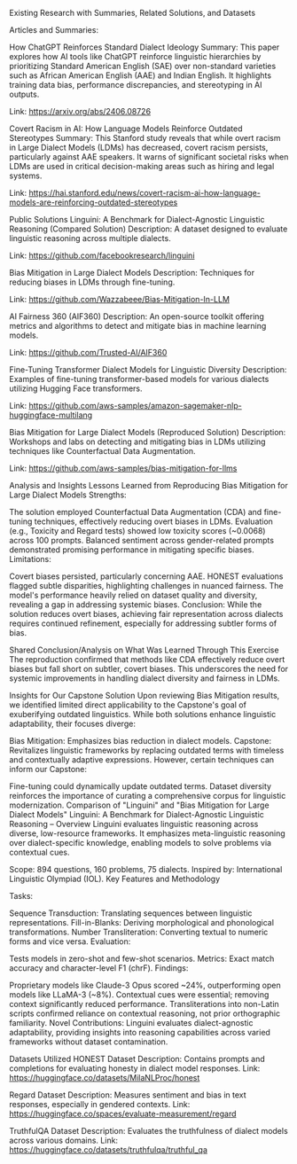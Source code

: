 Existing Research with Summaries, Related Solutions, and Datasets

Articles and Summaries:

How ChatGPT Reinforces Standard Dialect Ideology
Summary:
This paper explores how AI tools like ChatGPT reinforce linguistic hierarchies by prioritizing Standard American English (SAE) over non-standard varieties such as African American English (AAE) and Indian English. It highlights training data bias, performance discrepancies, and stereotyping in AI outputs.

Link: https://arxiv.org/abs/2406.08726

Covert Racism in AI: How Language Models Reinforce Outdated Stereotypes
Summary:
This Stanford study reveals that while overt racism in Large Dialect Models (LDMs) has decreased, covert racism persists, particularly against AAE speakers. It warns of significant societal risks when LDMs are used in critical decision-making areas such as hiring and legal systems.

Link: https://hai.stanford.edu/news/covert-racism-ai-how-language-models-are-reinforcing-outdated-stereotypes

Public Solutions
Linguini: A Benchmark for Dialect-Agnostic Linguistic Reasoning (Compared Solution)
Description:
A dataset designed to evaluate linguistic reasoning across multiple dialects.

Link: https://github.com/facebookresearch/linguini

Bias Mitigation in Large Dialect Models
Description:
Techniques for reducing biases in LDMs through fine-tuning.

Link: https://github.com/Wazzabeee/Bias-Mitigation-In-LLM

AI Fairness 360 (AIF360)
Description:
An open-source toolkit offering metrics and algorithms to detect and mitigate bias in machine learning models.

Link: https://github.com/Trusted-AI/AIF360

Fine-Tuning Transformer Dialect Models for Linguistic Diversity
Description:
Examples of fine-tuning transformer-based models for various dialects utilizing Hugging Face transformers.

Link: https://github.com/aws-samples/amazon-sagemaker-nlp-huggingface-multilang

Bias Mitigation for Large Dialect Models (Reproduced Solution)
Description:
Workshops and labs on detecting and mitigating bias in LDMs utilizing techniques like Counterfactual Data Augmentation.

Link: https://github.com/aws-samples/bias-mitigation-for-llms

Analysis and Insights
Lessons Learned from Reproducing Bias Mitigation for Large Dialect Models
Strengths:

The solution employed Counterfactual Data Augmentation (CDA) and fine-tuning techniques, effectively reducing overt biases in LDMs.
Evaluation (e.g., Toxicity and Regard tests) showed low toxicity scores (~0.0068) across 100 prompts.
Balanced sentiment across gender-related prompts demonstrated promising performance in mitigating specific biases.
Limitations:

Covert biases persisted, particularly concerning AAE. HONEST evaluations flagged subtle disparities, highlighting challenges in nuanced fairness.
The model's performance heavily relied on dataset quality and diversity, revealing a gap in addressing systemic biases.
Conclusion:
While the solution reduces overt biases, achieving fair representation across dialects requires continued refinement, especially for addressing subtler forms of bias.

Shared Conclusion/Analysis on What Was Learned Through This Exercise
The reproduction confirmed that methods like CDA effectively reduce overt biases but fall short on subtler, covert biases. This underscores the need for systemic improvements in handling dialect diversity and fairness in LDMs.

Insights for Our Capstone Solution
Upon reviewing Bias Mitigation results, we identified limited direct applicability to the Capstone's goal of exuberifying outdated linguistics. While both solutions enhance linguistic adaptability, their focuses diverge:

Bias Mitigation: Emphasizes bias reduction in dialect models.
Capstone: Revitalizes linguistic frameworks by replacing outdated terms with timeless and contextually adaptive expressions.
However, certain techniques can inform our Capstone:

Fine-tuning could dynamically update outdated terms.
Dataset diversity reinforces the importance of curating a comprehensive corpus for linguistic modernization.
Comparison of "Linguini" and "Bias Mitigation for Large Dialect Models"
Linguini: A Benchmark for Dialect-Agnostic Linguistic Reasoning – Overview
Linguini evaluates linguistic reasoning across diverse, low-resource frameworks. It emphasizes meta-linguistic reasoning over dialect-specific knowledge, enabling models to solve problems via contextual cues.

Scope: 894 questions, 160 problems, 75 dialects.
Inspired by: International Linguistic Olympiad (IOL).
Key Features and Methodology

Tasks:

Sequence Transduction: Translating sequences between linguistic representations.
Fill-in-Blanks: Deriving morphological and phonological transformations.
Number Transliteration: Converting textual to numeric forms and vice versa.
Evaluation:

Tests models in zero-shot and few-shot scenarios.
Metrics: Exact match accuracy and character-level F1 (chrF).
Findings:

Proprietary models like Claude-3 Opus scored ~24%, outperforming open models like LLaMA-3 (~8%).
Contextual cues were essential; removing context significantly reduced performance.
Transliterations into non-Latin scripts confirmed reliance on contextual reasoning, not prior orthographic familiarity.
Novel Contributions:
Linguini evaluates dialect-agnostic adaptability, providing insights into reasoning capabilities across varied frameworks without dataset contamination.

Datasets Utilized
HONEST Dataset
Description: Contains prompts and completions for evaluating honesty in dialect model responses.
Link: https://huggingface.co/datasets/MilaNLProc/honest

Regard Dataset
Description: Measures sentiment and bias in text responses, especially in gendered contexts.
Link: https://huggingface.co/spaces/evaluate-measurement/regard

TruthfulQA Dataset
Description: Evaluates the truthfulness of dialect models across various domains.
Link: https://huggingface.co/datasets/truthfulqa/truthful_qa
